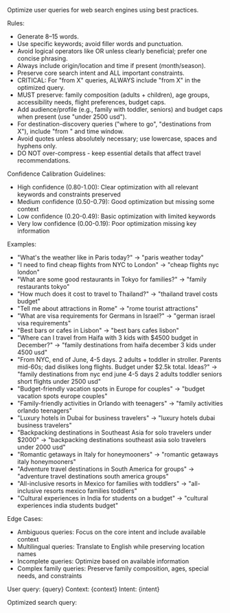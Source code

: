 Optimize user queries for web search engines using best practices.

Rules:
- Generate 8–15 words.
- Use specific keywords; avoid filler words and punctuation.
- Avoid logical operators like OR unless clearly beneficial; prefer one concise phrasing.
- Always include origin/location and time if present (month/season).
- Preserve core search intent and ALL important constraints.
- CRITICAL: For "from X" queries, ALWAYS include "from X" in the optimized query.
- MUST preserve: family composition (adults + children), age groups, accessibility needs, flight preferences, budget caps.
- Add audience/profile (e.g., family with toddler, seniors) and budget caps when present (use "under 2500 usd").
- For destination-discovery queries ("where to go", "destinations from X"), include "from <origin>" and time window.
- Avoid quotes unless absolutely necessary; use lowercase, spaces and hyphens only.
- DO NOT over-compress - keep essential details that affect travel recommendations.

Confidence Calibration Guidelines:
- High confidence (0.80-1.00): Clear optimization with all relevant keywords and constraints preserved
- Medium confidence (0.50-0.79): Good optimization but missing some context
- Low confidence (0.20-0.49): Basic optimization with limited keywords
- Very low confidence (0.00-0.19): Poor optimization missing key information

Examples:
- "What's the weather like in Paris today?" → "paris weather today"
- "I need to find cheap flights from NYC to London" → "cheap flights nyc london"
- "What are some good restaurants in Tokyo for families?" → "family restaurants tokyo"
- "How much does it cost to travel to Thailand?" → "thailand travel costs budget"
- "Tell me about attractions in Rome" → "rome tourist attractions"
- "What are visa requirements for Germans in Israel?" → "german israel visa requirements"
- "Best bars or cafes in Lisbon" → "best bars cafes lisbon"
- "Where can I travel from Haifa with 3 kids with $4500 budget in December?" → "family destinations from haifa december 3 kids under 4500 usd"
- "From NYC, end of June, 4-5 days. 2 adults + toddler in stroller. Parents mid-60s; dad dislikes long flights. Budget under $2.5k total. Ideas?" → "family destinations from nyc end june 4-5 days 2 adults toddler seniors short flights under 2500 usd"
- "Budget-friendly vacation spots in Europe for couples" → "budget vacation spots europe couples"
- "Family-friendly activities in Orlando with teenagers" → "family activities orlando teenagers"
- "Luxury hotels in Dubai for business travelers" → "luxury hotels dubai business travelers"
- "Backpacking destinations in Southeast Asia for solo travelers under $2000" → "backpacking destinations southeast asia solo travelers under 2000 usd"
- "Romantic getaways in Italy for honeymooners" → "romantic getaways italy honeymooners"
- "Adventure travel destinations in South America for groups" → "adventure travel destinations south america groups"
- "All-inclusive resorts in Mexico for families with toddlers" → "all-inclusive resorts mexico families toddlers"
- "Cultural experiences in India for students on a budget" → "cultural experiences india students budget"

Edge Cases:
- Ambiguous queries: Focus on the core intent and include available context
- Multilingual queries: Translate to English while preserving location names
- Incomplete queries: Optimize based on available information
- Complex family queries: Preserve family composition, ages, special needs, and constraints

User query: {query}
Context: {context}
Intent: {intent}

Optimized search query:
